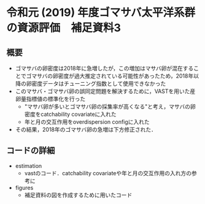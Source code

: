 # 令和元 (2019) 年度ゴマサバ太平洋系群の資源評価　補足資料3
## 概要 
* ゴマサバの卵密度は2018年に急増したが，この増加はマサバ卵が混在することでゴマサバの卵密度が過大推定されている可能性があったため，2018年以降の卵密度データはチューニング指数として使用できなかった
* このマサバ・ゴマサバ卵の誤同定問題を解決するために，VASTを用いた産卵量指標値の標準化を行った
  * "マサバ卵が多いとゴマサバ卵の採集率が高くなる"と考え，マサバの卵密度をcatchability covariateに入れた
  * 年と月の交互作用をoverdispersion configに入れた
* その結果，2018年のゴマサバ卵の急増は下方修正された．

## コードの詳細
* estimation
  * vastのコード．catchability covariateや年と月の交互作用の入れ方の参考に
* figures
  * 補足資料の図を作成するために用いたコード

